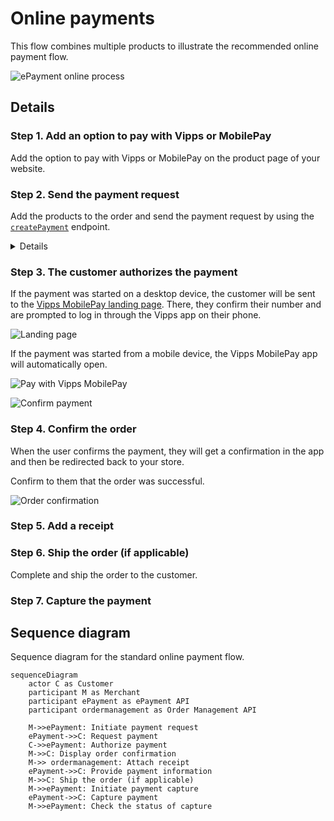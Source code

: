 <!-- START_METADATA
---
title: Vipps MobilePay online payments flow
sidebar_label: Online payments
sidebar_position: 10
description: Using Vipps MobilePay in an online setting
hide_table_of_contents: false
pagination_next: null
pagination_prev: null
---

import AUTHORIZEPAYMENT from '../_common/_customer_authorizes_epayment.md'
import ATTACHRECEIPT from '../_common/_attach_receipt.md'
import FULLCAPTURE from '../_common/_full_capture.md'
END_METADATA -->

# Online payments

This flow combines multiple products to illustrate the recommended online payment flow.

![ePayment online process](images/ePayment_online.png)

## Details

### Step 1. Add an option to pay with Vipps or MobilePay

Add the option to pay with Vipps or MobilePay on the product page of your website.

### Step 2. Send the payment request

Add the products to the order and send the payment request by using the
[`createPayment`](https://developer.vippsmobilepay.com/api/epayment#tag/CreatePayments/operation/createPayment)
endpoint.

<details>
<summary>Details</summary>
<div>

Set `userFlow` to `WEB_REDIRECT`, so the customer's browser will either do an automatic app-switch or open the landing page to confirm the mobile number.

Here is an example HTTP POST:

[`POST:/epayment/v1/payments`](https://developer.vippsmobilepay.com/api/epayment#tag/CreatePayments/operation/createPayment)

```json
{
  "amount": {
    "value": 10000,
    "currency": "NOK"
  },
  "paymentMethod": {
    "type": "WALLET"
  },
  "customer": {
    "phoneNumber": 4796574209
  },
  "reference": 2486791679658155992,
  "userFlow": "WEB_REDIRECT",
  "returnUrl": "http://example.com/redirect?reference=2486791679658155992",
  "paymentDescription": "Purchase of socks"
}


```

</div>
</details>

### Step 3. The customer authorizes the payment

If the payment was started on a desktop device, the customer will be sent to the
[Vipps MobilePay landing page](https://developer.vippsmobilepay.com/docs/vipps-developers/common-topics/vipps-landing-page/).
There, they confirm their number and are prompted to log in through the Vipps app on their phone.

![Landing page](images/vipps-ecom-step2.svg)

If the payment was started from a mobile device, the Vipps MobilePay app will automatically open.

![Pay with Vipps MobilePay](images/vipps-ecom-step1-2.png)

![Confirm payment](images/vipps-ecom-confirm2.png)

<AUTHORIZEPAYMENT />

### Step 4. Confirm the order

When the user confirms the payment, they will get a confirmation in the app and
then be redirected back to your store.

Confirm to them that the order was successful.

![Order confirmation](images/vipps-ecom-step4-2.png)

### Step 5. Add a receipt

<ATTACHRECEIPT />

### Step 6. Ship the order (if applicable)

Complete and ship the order to the customer.

### Step 7. Capture the payment

<FULLCAPTURE />

## Sequence diagram

Sequence diagram for the standard online payment flow.

``` mermaid
sequenceDiagram
    actor C as Customer
    participant M as Merchant
    participant ePayment as ePayment API
    participant ordermanagement as Order Management API

    M->>ePayment: Initiate payment request
    ePayment->>C: Request payment
    C->>ePayment: Authorize payment
    M->>C: Display order confirmation
    M->> ordermanagement: Attach receipt
    ePayment->>C: Provide payment information
    M->>C: Ship the order (if applicable)
    M->>ePayment: Initiate payment capture
    ePayment->>C: Capture payment
    M->>ePayment: Check the status of capture
```
